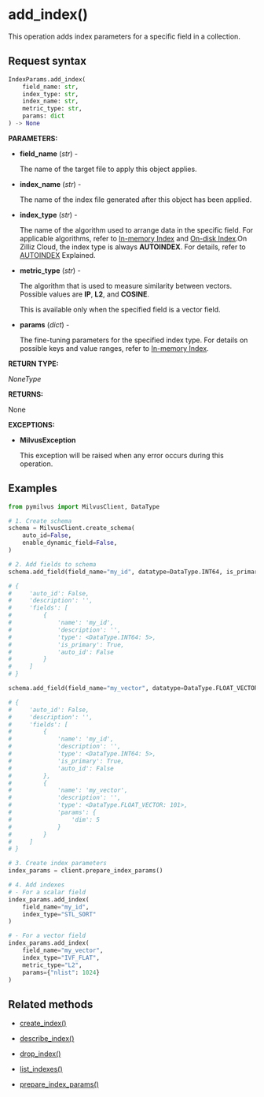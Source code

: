 # add_index()

This operation adds index parameters for a specific field in a collection.

## Request syntax

```python
IndexParams.add_index(
    field_name: str,
    index_type: str,
    index_name: str,
    metric_type: str,
    params: dict
) -> None
```

**PARAMETERS:**

- **field_name** (*str*) -

    The name of the target file to apply this object applies.

- **index_name** (*str*) -

    The name of the index file generated after this object has been applied.

- **index_type** (*str*) -

    The name of the algorithm used to arrange data in the specific field. For applicable algorithms, refer to [In-memory Index](https://milvus.io/docs/index.md) and [On-disk Index](https://milvus.io/docs/disk_index.md).On Zilliz Cloud, the index type is always **AUTOINDEX**. For details, refer to [AUTOINDEX]() Explained.

- **metric_type** (*str*) -

    The algorithm that is used to measure similarity between vectors. Possible values are **IP**, **L2**, and **COSINE**.

    This is available only when the specified field is a vector field. 

- **params** (*dict*) -

    The fine-tuning parameters for the specified index type. For details on possible keys and value ranges, refer to  [In-memory Index](https://milvus.io/docs/index.md).

**RETURN TYPE:**

*NoneType*

**RETURNS:**

None

**EXCEPTIONS:**

- **MilvusException**

    This exception will be raised when any error occurs during this operation.

## Examples

```python
from pymilvus import MilvusClient, DataType

# 1. Create schema
schema = MilvusClient.create_schema(
    auto_id=False,
    enable_dynamic_field=False,
)

# 2. Add fields to schema
schema.add_field(field_name="my_id", datatype=DataType.INT64, is_primary=True)

# {
#     'auto_id': False, 
#     'description': '', 
#     'fields': [
#         {
#             'name': 'my_id', 
#             'description': '', 
#             'type': <DataType.INT64: 5>, 
#             'is_primary': True, 
#             'auto_id': False
#         }
#     ]
# }

schema.add_field(field_name="my_vector", datatype=DataType.FLOAT_VECTOR, dim=5)

# {
#     'auto_id': False, 
#     'description': '', 
#     'fields': [
#         {
#             'name': 'my_id', 
#             'description': '', 
#             'type': <DataType.INT64: 5>, 
#             'is_primary': True, 
#             'auto_id': False
#         }, 
#         {
#             'name': 'my_vector', 
#             'description': '', 
#             'type': <DataType.FLOAT_VECTOR: 101>, 
#             'params': {
#                 'dim': 5
#             }
#         }        
#     ]
# }

# 3. Create index parameters
index_params = client.prepare_index_params()

# 4. Add indexes
# - For a scalar field
index_params.add_index(
    field_name="my_id",
    index_type="STL_SORT"
)

# - For a vector field
index_params.add_index(
    field_name="my_vector", 
    index_type="IVF_FLAT",
    metric_type="L2",
    params={"nlist": 1024}
)
```

## Related methods

- [create_index()](create_index.md)

- [describe_index()](describe_index.md)

- [drop_index()](drop_index.md)

- [list_indexes()](list_indexes.md)

- [prepare_index_params()](prepare_index_params.md)

